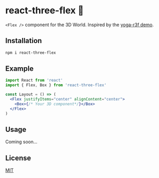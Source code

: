 # react-three-flex 💠

`<Flex />` component for the 3D World. Inspired by the [yoga-r3f demo](https://codesandbox.io/s/yoga-r3f-lgl0j).

## Installation

```sh
npm i react-three-flex
```

## Example

```jsx
import React from 'react'
import { Flex, Box } from 'react-three-flex'

const Layout = () => (
  <Flex justifyItems="center" alignContent="center">
    <Box>{/* Your 3D component*/}</Box>
  </Flex>
)
```

## Usage

Coming soon...

## License

[MIT](LICENSE)
